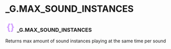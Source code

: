 # _G.MAX_SOUND_INSTANCES

### <img src="../../.gitbook/assets/global.png" width="32" height="32" /> **_G**.MAX_SOUND_INSTANCES
Returns max amount of sound instances playing at the same time per sound<br>
